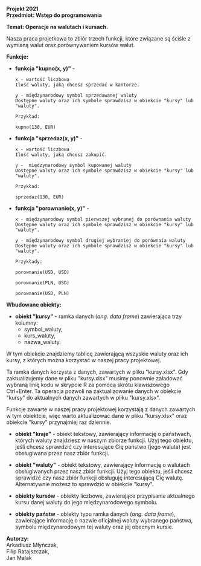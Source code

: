 <b>Projekt 2021<br>
Przedmiot: Wstęp do programowania <br>

Temat: Operacje na walutach i kursach. </b><br>

Nasza praca projetkowa to zbiór trzech funkcji, które związane są ściśle z wymianą walut oraz porównywaniem kursów walut. 

<b>Funkcje:</b>

- <b>funkcja "kupno(x, y)"</b> - <br>

      x - wartość liczbowa
      Ilość waluty, jaką chcesz sprzedać w kantorze.
      
      y - międzynarodowy symbol sprzedawanej waluty
      Dostępne waluty oraz ich symbole sprawdzisz w obiekcie "kursy" lub "waluty".
      
      Przykład:
          
      kupno(130, EUR)

- <b>funkcja "sprzedaz(x, y)"</b> - <br>

      x - wartość liczbowa
      Ilość waluty, jaką chcesz zakupić.
      
      y -  międzynarodowy symbol kupowanej waluty
      Dostępne waluty oraz ich symbole sprawdzisz w obiekcie "kursy" lub "waluty".
      
      Przykład:  
          
      sprzedaz(130, EUR) 

- <b>funkcja "porownanie(x, y)"</b> - <br>
      
      x - międzynarodowy symbol pierwszej wybranej do porównania waluty
      Dostępne waluty oraz ich symbole sprawdzisz w obiekcie "kursy" lub "waluty".
      
      y - międzynarodowy symbol drugiej wybraniej do porównaia waluty
      Dostępne waluty oraz ich symbole sprawdzisz w obiekcie "kursy" lub "waluty".
      
      Przykłady:
      
      porownanie(USD, USD) 
          
      porownanie(PLN, USD)
          
      porownanie(USD, PLN)

<b>Wbudowane obiekty:</b><br>

- <b>obiekt "kursy"</b> - ramka danych (<i>ang. data frame</i>) zawierająca trzy kolumny:<br>
  - symbol_waluty,<br>
  - kurs_waluty,<br>
  - nazwa_waluty.<br>
  
W tym obiekcie znajdziemy tablicę zawierającą wszyskie waluty oraz ich kursy, z których można korzystać w naszej pracy projektowej.<br>

Ta ramka danych korzysta z danych, zawartych w pliku "kursy.xlsx". Gdy zaktualizujemy dane w pliku "kursy.xlsx" musimy ponownie załadować wybraną linię kodu w skrypcie R za pomocą skrótu klawiszowego Ctrl+Enter. Ta operacja pozwoli na zaktualizowanie danych w obiekcie "kursy" do aktualnych danych zawartych w pliku "kursy.xlsx". <br>

Funkcje zawarte w naszej pracy projektowej korzystają z danych zawartych w tym obiektcie, więc warto aktualizować dane w pliku "kursy.xlsx" oraz obiekcie "kursy" przynajmiej raz dziennie. <br>

- <b>obiekt "kraje"</b> - obiekt tekstowy, zawierający informację o państwach, których waluty znajdziesz w naszym zbiorze funkcji.  Użyj tego obiektu, jeśli chcesz sprawdzić czy interesujące Cię państwo (jego waluta) jest obsługiwana przez nasz zbiór funkcji. <br>

- <b>obiekt "waluty"</b> - obiekt tekstowy, zawierający informację o walutach obsługiwanych przez nasz zbiór funkcji. Użyj tego obiektu, jeśli chcesz sprawidzć czy nasz zbiór funkcji obsługuję interesującą Cię walutę. Alternatywnie możesz to sprawdzić w obiekcie "kursy". <br>

- <b>obiekty kursów</b> - obiekty liczbowe, zawierające przypisanie aktualnego kursu danej waluty do jego międzynarodowego symbolu. <br>

- <b>obiekty państw</b> - obiekty typu ramka danych (<i>ang. data frame</i>), zawierające informację o nazwie oficjalnej waluty wybranego państwa, symbolu międzynarodowym tej waluty oraz jej obecnym kursie. <br>

<b>Autorzy: </b><br>
Arkadiusz Młyńczak, <br>
Filip Ratajszczak, <br>
Jan Malak <br>





